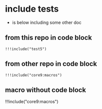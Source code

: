 # include tests

- is below including some other doc

## from this repo in code block

```
!!!include("test5")
```

## from other repo in code block

```
!!!include("core9:macros")
```

## macro without code block


!!!include("core9:macros")